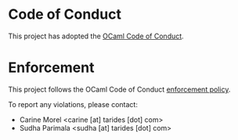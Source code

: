 # Code of Conduct

This project has adopted the
[OCaml Code of Conduct](https://github.com/ocaml/code-of-conduct/blob/main/CODE_OF_CONDUCT.md).

# Enforcement

This project follows the OCaml Code of Conduct
[enforcement policy](https://github.com/ocaml/code-of-conduct/blob/main/CODE_OF_CONDUCT.md#enforcement).

To report any violations, please contact:

- Carine Morel <carine [at] tarides [dot] com>
- Sudha Parimala <sudha [at] tarides [dot] com>
